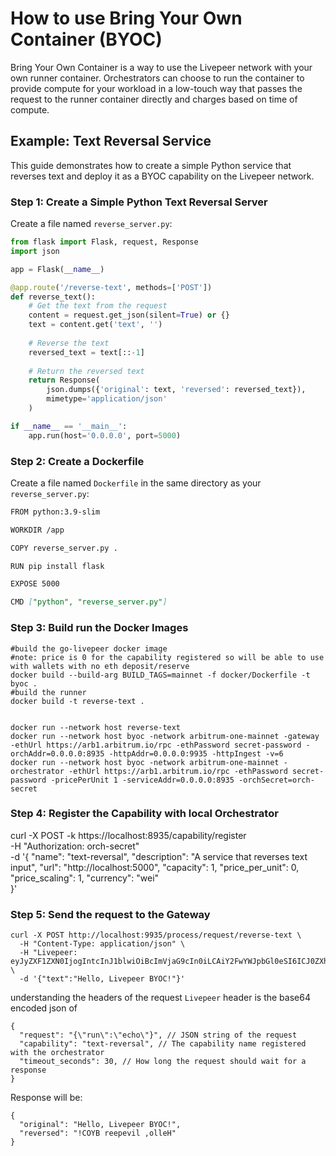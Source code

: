 # How to use Bring Your Own Container (BYOC)

Bring Your Own Container is a way to use the Livepeer network with your own runner container. Orchestrators can choose to run the container to provide compute for your workload in a low-touch way that passes the request to the runner container directly and charges based on time of compute.

## Example: Text Reversal Service

This guide demonstrates how to create a simple Python service that reverses text and deploy it as a BYOC capability on the Livepeer network.

### Step 1: Create a Simple Python Text Reversal Server

Create a file named `reverse_server.py`:

```python
from flask import Flask, request, Response
import json

app = Flask(__name__)

@app.route('/reverse-text', methods=['POST'])
def reverse_text():
    # Get the text from the request
    content = request.get_json(silent=True) or {}
    text = content.get('text', '')
    
    # Reverse the text
    reversed_text = text[::-1]
    
    # Return the reversed text
    return Response(
        json.dumps({'original': text, 'reversed': reversed_text}),
        mimetype='application/json'
    )

if __name__ == '__main__':
    app.run(host='0.0.0.0', port=5000)
```

### Step 2: Create a Dockerfile

Create a file named `Dockerfile` in the same directory as your `reverse_server.py`:

````markdown
FROM python:3.9-slim

WORKDIR /app

COPY reverse_server.py .

RUN pip install flask

EXPOSE 5000

CMD ["python", "reverse_server.py"]
````

### Step 3: Build run the Docker Images
```
#build the go-livepeer docker image
#note: price is 0 for the capability registered so will be able to use with wallets with no eth deposit/reserve
docker build --build-arg BUILD_TAGS=mainnet -f docker/Dockerfile -t byoc .
#build the runner
docker build -t reverse-text .


docker run --network host reverse-text
docker run --network host byoc -network arbitrum-one-mainnet -gateway -ethUrl https://arb1.arbitrum.io/rpc -ethPassword secret-password -orchAddr=0.0.0.0:8935 -httpAddr=0.0.0.0:9935 -httpIngest -v=6
docker run --network host byoc -network arbitrum-one-mainnet -orchestrator -ethUrl https://arb1.arbitrum.io/rpc -ethPassword secret-password -pricePerUnit 1 -serviceAddr=0.0.0.0:8935 -orchSecret=orch-secret
```

### Step 4: Register the Capability with local Orchestrator

curl -X POST -k https://localhost:8935/capability/register \
  -H "Authorization: orch-secret" \
  -d '{
    "name": "text-reversal",
    "description": "A service that reverses text input",
    "url": "http://localhost:5000",
    "capacity": 1,
    "price_per_unit": 0,
    "price_scaling": 1,
    "currency": "wei"  
  }'

### Step 5: Send the request to the Gateway

```
curl -X POST http://localhost:9935/process/request/reverse-text \
  -H "Content-Type: application/json" \
  -H "Livepeer: eyJyZXF1ZXN0IjogIntcInJ1blwiOiBcImVjaG9cIn0iLCAiY2FwYWJpbGl0eSI6ICJ0ZXh0LXJldmVyc2FsIiwgInRpbWVvdXRfc2Vjb25kcyI6IDMwfQ==" \
  -d '{"text":"Hello, Livepeer BYOC!"}'
```
understanding the headers of the request
`Livepeer` header is the base64 encoded json of
```
{
  "request": "{\"run\":\"echo\"}", // JSON string of the request
  "capability": "text-reversal", // The capability name registered with the orchestrator
  "timeout_seconds": 30, // How long the request should wait for a response
}
```

Response will be:
```
{
  "original": "Hello, Livepeer BYOC!",
  "reversed": "!COYB reepevil ,olleH"
}
```